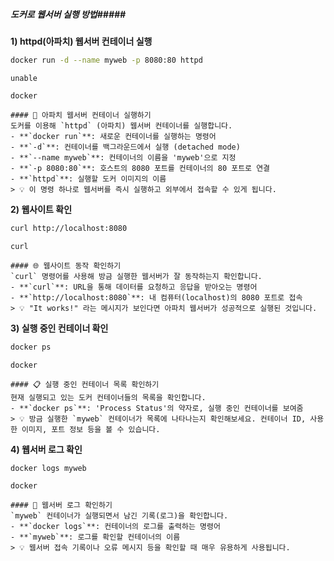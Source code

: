 ##### 도커로 웹서버 실행 방법#####

**1) httpd(아파치) 웹서버 컨테이너 실행**

```bash
docker run -d --name myweb -p 8080:80 httpd
```
```no-err-check
unable
```
```tech
docker
```
```desc
#### 🚀 아파치 웹서버 컨테이너 실행하기
도커를 이용해 `httpd` (아파치) 웹서버 컨테이너를 실행합니다.
- **`docker run`**: 새로운 컨테이너를 실행하는 명령어
- **`-d`**: 컨테이너를 백그라운드에서 실행 (detached mode)
- **`--name myweb`**: 컨테이너의 이름을 'myweb'으로 지정
- **`-p 8080:80`**: 호스트의 8080 포트를 컨테이너의 80 포트로 연결
- **`httpd`**: 실행할 도커 이미지의 이름
> 💡 이 명령 하나로 웹서버를 즉시 실행하고 외부에서 접속할 수 있게 됩니다.
```

**2) 웹사이트 확인**

```bash
curl http://localhost:8080
```

```tech
curl
```
```desc
#### 🌐 웹사이트 동작 확인하기
`curl` 명령어를 사용해 방금 실행한 웹서버가 잘 동작하는지 확인합니다.
- **`curl`**: URL을 통해 데이터를 요청하고 응답을 받아오는 명령어
- **`http://localhost:8080`**: 내 컴퓨터(localhost)의 8080 포트로 접속
> 💡 "It works!" 라는 메시지가 보인다면 아파치 웹서버가 성공적으로 실행된 것입니다.
```

**3) 실행 중인 컨테이너 확인**

```bash
docker ps
```

```tech
docker
```
```desc
#### 📋 실행 중인 컨테이너 목록 확인하기
현재 실행되고 있는 도커 컨테이너들의 목록을 확인합니다.
- **`docker ps`**: 'Process Status'의 약자로, 실행 중인 컨테이너를 보여줌
> 💡 방금 실행한 `myweb` 컨테이너가 목록에 나타나는지 확인해보세요. 컨테이너 ID, 사용한 이미지, 포트 정보 등을 볼 수 있습니다.
```

**4) 웹서버 로그 확인**

```bash
docker logs myweb
```

```tech
docker
```
```desc
#### 📜 웹서버 로그 확인하기
`myweb` 컨테이너가 실행되면서 남긴 기록(로그)을 확인합니다.
- **`docker logs`**: 컨테이너의 로그를 출력하는 명령어
- **`myweb`**: 로그를 확인할 컨테이너의 이름
> 💡 웹서버 접속 기록이나 오류 메시지 등을 확인할 때 매우 유용하게 사용됩니다.
```
